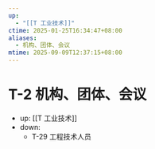 ```yaml
---
up:
  - "[[T 工业技术]]"
ctime: 2025-01-25T16:34:47+08:00
aliases:
  - 机构、团体、会议
mtime: 2025-09-09T12:37:15+08:00
---
```


# T-2 机构、团体、会议

- up: [[T 工业技术]]
- down:
	- T-29 工程技术人员
